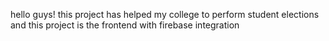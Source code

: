 hello guys!
this project has helped my college to perform student elections and this project is the frontend with firebase integration

